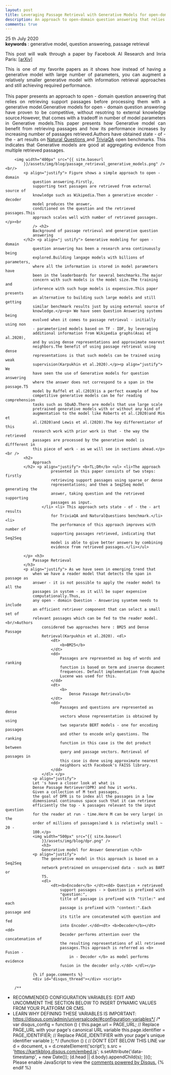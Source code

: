 ```yaml
---
layout: post
title: Leveraging Passage Retrieval with Generative Models for open-domain Question Answering
description: An approach to open-domain question answering that relies on retrieving support passages before processing them with a generative model.
comments: true
---
```

<!-- Mathjax Support -->
<script type="text/javascript" async
    src="https://cdn.mathjax.org/mathjax/latest/MathJax.js?config=TeX-MML-AM_CHTML"> </script>
25 th July 2020 <br /> <b>keywords</b> : generative model,
question answering,
passage retrieval <br /> <p align="justify">
    This post will walk through a paper by Facebook AI Research and Inria Paris:
    <a href="https://arxiv.org/abs/2007.01282">
        [arXiv]
    </a>
</p> <p align="justify"> This is one of my favorite papers as it shows how
    instead of having a generative model with large number of parameters,
    you can augment a relatively smaller generative model with information
    retrieval approaches and still achieving required performance. <br/><br/>
            This paper presents an approach to open - domain question answering
            that relies on retrieving support passages before processing them
            with a generative model.Generative models for open - domain question
            answering have proven to be competitive, without resotring to
            external knowledge source.However, that comes with a tradeoff in
            number of model parameters in Generative models.This paper presents
            how Generative model can benefit from retrieving passages and how
            its performance increases by increasing number of passages
            retrieved.Authors have obtained state - of - the - art results on <a
                href="https://ai.google.com/research/NaturalQuestions/"> Natural
                Questions </a> and <a
                href="https://nlp.cs.washington.edu/triviaqa /">TriviaQA</a>
            open benchmarks. This indicates that Generative models are good at
            aggregating evidence from multiple retrieved passages.
            <br /> </p>

        <img width="400px" src="{{ site.baseurl
            }}/assets/img/blog/passage_retrieval_generative_models.png" /><br/>
            <p align="justify"> Figure shows a simple approach to open - domain
                question answering.Firstly,
                supporting text passages are retrieved from external source of
                knowledge such as Wikipedia.Then a generative encoder - decoder
                model produces the answer,
                conditioned on the question and the retrieved passages.This
                approach scales well with number of retrieved passages.</p><br
                /> <h2>
                Background of passage retrieval and generative question
                answering
            </h2> <p align="j ustify"> Generative modeling for open - domain
                question answering has been a research area continuously being
                explored.Building langage models with billions of parameters,
                where all the information is stored in model parameters have
                been in the leaderboards for several benchmarks.The major
                concern with such models is the model size.The training and
                inference with such huge models is expensive.This paper presents
                an alternative to building such large models and still getting
                similar benchmark results just by using external source of
                knowledge.</p><p> We have seen Question Answering systems being
                evolved when it comes to passage retrieval - initially using non
                - parameterized models based on TF - IDF, by leveraging
                additional information from Wikipedia graphs(Asai et al.2020),
                and by using dense representations and approximate nearest
                neighbors.The benefit of using passage retrieval using dense
                representations is that such models can be trained using weak
                supervision(Karpukhin et al.2020).</p><p align="justify"> We
                have seen the use of Generative models for question answering
                where the answer does not correspond to a span in the passage.T5
                model by Raffel et al.(2019)is a perfect example of how
                competitive generative models can be for reading comprehension
                tasks such as SQuAD.There are models that use large scale
                pretrained generative models with or without any kind of
                augmentation to the model like Roberts et al.(2020)and Min et
                al.(2020)and Lewis et al.(2020).The key differentiator of this
                research work with prior work is that - the way the retrieved
                passages are processed by the generative model is diffferent in
                this piece of work - as we will see in sections ahead.</p><br />
            <h2>
                Approach
            </h2> <p align="justify"> <b>TL;DR</b> <ul> <li>The approach
                        presented in this paper consists of two steps: firstly
                        retrieving support passages using sparse or dense
                        representations; and then a Seq2Seq model generating the
                        answer, taking question and the retrieved supporting
                        passages as input.
                    </li> <li> This approach sets state - of - the - art results
                        for TriviaQA and NaturalQuestions benchmark.</li><li>
                        The performance of this approach improves with number of
                        supporting passages retrieved, indicating that Seq2Seq
                        model is able to give better answers by combining
                        evidence from retrieved passages.</li></ul>

            </p> <h3>
                Passage Retrieval
            </h3> 
            <p align="justify"> As we have seen in emerging trend that
                when we have a reader model that detects the span in passage as
                answer - it is not possible to apply the reader model to all the
                passages in system - as it will be super expensive
                computationally.Thus,
                any open - domain Question - Answering sysmtem needs to include
                an efficient retriever component that can select a small set of
                relevant passages which can be fed to the reader model. <br/>Authors
                    considered two approaches here : BM25 and Dense Passage
                    Retrieval(Karpukhin et al.2020). <dl>
                        <dt>
                            <b>BM25</b>
                        </dt>
                        <dd>
                            Passages are represented as bag of words and ranking
                            function is based on term and inverse document
                            frequences. Default implementation from Apache
                            Lucene was used for this.
                        </dd>
                        <dt>
                            <b>
                                Dense Passage Retrieval</b>
                        </dt>
                        <dd>
                            Passages and questions are represented as dense
                            vectors whose representation is obtained by using
                            two separate BERT models - one for encoding passages
                            and other to encode only questions. The ranking
                            function in this case is the dot product between
                            query and passage vectors. Retrieval of passages in
                            this case is done using approximate nearest
                            neighbors with Facebook's FAISS library.
                        </dd>
                    </dl> </p>
                <p align="justify">
                Let 's have a closer look at what is
                Dense Passage Retriever(DPR) and how it works.
                Given a collection of M text passages,
                the goal of DPR is to index all the passages in a low
                dimensional continuous space such that it can retrieve
                efficiently the top - k passages relevant to the input question
                for the reader at run - time.Here M can be very large( in the
                order of millions of passages)and k is reletively small ~ 20 -
                100.</p>
                <img width="500px" src="{{ site.baseurl
                    }}/assets/img/blog/dpr.png" /> 
                    <h3>
                    Generative model for Answer Generation </h3>
                <p align="justify">
                    The generative model in this approach is based on a Seq2Seq
                    network pretrained on unsupervised data - such as BART or
                    T5.
                    <dl>
                        <dt><b>Encoder</b> </dt><dd> Question + retrieved
                            support passages - > Question is prefixed with
                            "question:",
                            title of passage is prefixed with "title:" and each
                            passage is prefixed with "context:".Each passage and
                            its title are concatenated with question and fed
                            into Encoder.</dd><dt> <b>Decoder</b></dt> <dd>
                            Decoder performs attention over the concatenation of
                            the resulting representations of all retrieved
                            passages.This approach is referred as <b> Fusion -
                                in - Decoder </b> as model performs evidence
                            fusion in the decoder only.</dd> </dl></p>

                {% if page.comments %}
                <div id="disqus_thread"></div> <script>

        /**
*  RECOMMENDED CONFIGURATION VARIABLES: EDIT AND UNCOMMENT THE SECTION BELOW TO INSERT DYNAMIC VALUES FROM YOUR PLATFORM OR CMS.
*  LEARN WHY DEFINING THESE VARIABLES IS IMPORTANT: https://disqus.com/admin/universalcode/#configuration-variables*/
        /*
var disqus_config = function () {
this.page.url = PAGE_URL;  // Replace PAGE_URL with your page's canonical URL variable
this.page.identifier = PAGE_IDENTIFIER; // Replace PAGE_IDENTIFIER with your page's unique identifier variable
};
*/
        (function () { // DON'T EDIT BELOW THIS LINE
            var d = document,
                s = d.createElement('script');
            s.src = 'https://kartikblog.disqus.com/embed.js';
            s.setAttribute('data-timestamp', + new Date());
            (d.head || d.body).appendChild(s);
        })();
    </script>
                <noscript> Please enable JavaScript to view the <a href="https://disqus.com/?ref_noscript">
                        comments powered by Disqus.</a>
                </noscript>{% endif %}
